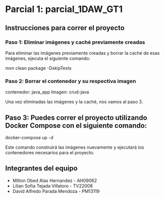 # Parcial 1: parcial_1DAW_GT1

## Instrucciones para correr el proyecto

### Paso 1: Eliminar imágenes y caché previamente creadas

Para eliminar las imágenes previamente creadas y borrar la caché de esas imágenes, ejecuta el siguiente comando:

 mvn clean package -DskipTests

### Paso 2: Borrar el contenedor y su respectiva imagen
 
 contenedor: java_app
 Imagen: crud-java

Una vez eliminadas las imágenes y la caché, nos vamos al paso 3. 

## Paso 3: Puedes correr el proyecto utilizando Docker Compose con el siguiente comando:

docker-compose up -d    

Este comando construirá las imágenes nuevamente y ejecutará los contenedores necesarios para el proyecto.

## Integrantes del equipo

- Milton Obed Alas Hernandez - AH09062
- Lilian Sofia Tejada Villatoro - TV22008
- David Alfredo Parada Mendoza - PM13119